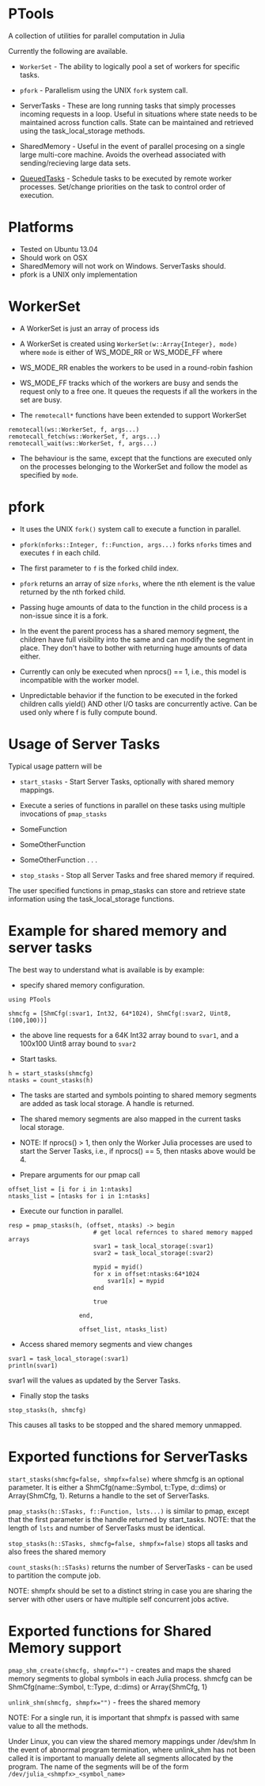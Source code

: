PTools
======

A collection of utilities for parallel computation in Julia

Currently the following are available.

- ```WorkerSet``` - The ability to logically pool a set of workers for specific tasks.

- ```pfork``` - Parallelism using the UNIX ```fork``` system call.

- ServerTasks - These are long running tasks that simply processes incoming requests in a loop. Useful in situations where 
  state needs to be maintained across function calls. State can be maintained and retrieved using the task_local_storage methods.
  
- SharedMemory - Useful in the event of parallel procesing on a single large multi-core machine. Avoids the overhead associated 
  with sending/recieving large data sets.

- [QueuedTasks](QUEUEDTASKS.md) - Schedule tasks to be executed by remote worker processes. Set/change priorities on the task to control order of execution.

Platforms
=========
- Tested on Ubuntu 13.04
- Should work on OSX
- SharedMemory will not work on Windows. ServerTasks should.
- pfork is a UNIX only implementation


WorkerSet
=========
- A WorkerSet is just an array of process ids

- A WorkerSet is created using ```WorkerSet(w::Array{Integer}, mode)``` where ```mode``` is either of 
  WS_MODE_RR or WS_MODE_FF where 
  
- WS_MODE_RR enables the workers to be used in a round-robin fashion

- WS_MODE_FF tracks which of the workers are busy and sends the request only to a free one.
  It queues the requests if all the workers in the set are busy. 
  
- The ```remotecall*``` functions have been extended to support WorkerSet

```
remotecall(ws::WorkerSet, f, args...) 
remotecall_fetch(ws::WorkerSet, f, args...) 
remotecall_wait(ws::WorkerSet, f, args...) 
```

- The behaviour is the same, except that the functions are executed only on the processes belonging to the 
  WorkerSet and follow the model as specified by ```mode```.
  
pfork
=====

- It uses the UNIX ```fork()``` system call to execute a function in parallel.

- ```pfork(nforks::Integer, f::Function, args...)``` forks ```nforks``` times and executes ```f``` in each child.

- The first parameter to ```f``` is the forked child index.

- ```pfork``` returns an array of size ```nforks```, where the nth element is the value returned by the nth forked child.

- Passing huge amounts of data to the function in the child process is a non-issue since it is a fork.

- In the event the parent process has a shared memory segment, the children have full visibility 
  into the same and can modify the segment in place. They don't have to bother with returning huge 
  amounts of data either.
  
- Currently can only be executed when nprocs() == 1, i.e., this model is incompatible with the worker model.

- Unpredictable behavior if the function to be executed in the forked children calls yield() AND other I/O tasks 
  are concurrently active. Can be used only where f is fully compute bound.



Usage of Server Tasks
=====================
Typical usage pattern will be 

- ```start_stasks``` - Start Server Tasks, optionally with shared memory mappings.

- Execute a series of functions in parallel on these tasks using multiple invocations of ```pmap_stasks```

- SomeFunction 
- SomeOtherFunction
- SomeOtherFunction
.
.
.

- ```stop_stasks``` - Stop all Server Tasks and free shared memory if required.


The user specified functions in pmap_stasks can store and retrieve state information using the task_local_storage functions.

  
  
Example for shared memory and server tasks
==========================================
The best way to understand what is available is by example:

- specify shared memory configuration. 

```
using PTools

shmcfg = [ShmCfg(:svar1, Int32, 64*1024), ShmCfg(:svar2, Uint8, (100,100))]
```
- the above line requests for a 64K Int32 array bound to ```svar1```, and a 100x100 Uint8 array bound to ```svar2```


- Start tasks. 
```
h = start_stasks(shmcfg)
ntasks = count_stasks(h)
```
- The tasks are started and symbols pointing to shared memory segments are added as task local storage. A handle is returned.
- The shared memory segments are also mapped in the current tasks local storage.
- NOTE: If nprocs() > 1, then only the Worker Julia processes are used to start the Server Tasks, i.e., if nprocs() == 5, then ntasks above would be 4.


- Prepare arguments for our pmap call
```
offset_list = [i for i in 1:ntasks]
ntasks_list = [ntasks for i in 1:ntasks]
```

- Execute our function in parallel.
```
resp = pmap_stasks(h, (offset, ntasks) -> begin
                        # get local refernces to shared memory mapped arrays
                        svar1 = task_local_storage(:svar1)
                        svar2 = task_local_storage(:svar2)
                        
                        mypid = myid()
                        for x in offset:ntasks:64*1024
                            svar1[x] = mypid
                        end
                        
                        true
                        
                    end,
                    
                    offset_list, ntasks_list)
```

- Access shared memory segments and view changes

```
svar1 = task_local_storage(:svar1)
println(svar1)
```
svar1 will the values as updated by the Server Tasks.


- Finally stop the tasks

```
stop_stasks(h, shmcfg)
```

This causes all tasks to be stopped and the shared memory unmapped.
 

Exported functions for ServerTasks
==================================
```start_stasks(shmcfg=false, shmpfx=false)``` where shmcfg is an optional parameter. It is either a ShmCfg(name::Symbol, t::Type, d::dims) or Array{ShmCfg, 1}. 
Returns a handle to the set of ServerTasks.

```pmap_stasks(h::STasks, f::Function, lsts...)``` is similar to pmap, except that the first parameter is the handle returned by start_tasks. 
NOTE: that the length of ```lsts``` and number of ServerTasks must be identical. 

```stop_stasks(h::STasks, shmcfg=false, shmpfx=false)``` stops all tasks and also frees the shared memory

```count_stasks(h::STasks)``` returns the number of ServerTasks - can be used to partition the compute job.

NOTE: shmpfx should be set to a distinct string in case you are sharing the server with other users or have multiple self concurrent jobs active.

Exported functions for Shared Memory support
============================================
```pmap_shm_create(shmcfg, shmpfx="")``` - creates and maps the shared memory segments to global symbols in each Julia process. shmcfg 
can be ShmCfg(name::Symbol, t::Type, d::dims) or Array{ShmCfg, 1}

```unlink_shm(shmcfg, shmpfx="")``` - frees the shared memory

NOTE: For a single run, it is important that shmpfx is passed with same value to all the methods.


Under Linux, you can view the shared memory mappings under /dev/shm
In the event of abnormal program termination, where unlink_shm has not been called it is important 
to manually delete all segments allocated by the program. The name of the segments will be 
of the form ```/dev/julia_<shmpfx>_<symbol_name>```

